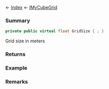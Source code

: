 ← [Index](Api-Index) ← [IMyCubeGrid](VRage.Game.ModAPI.Ingame.IMyCubeGrid)

### Summary

```csharp
private public virtual float GridSize { ; }
```

Grid size in meters

### Returns

### Example

### Remarks

